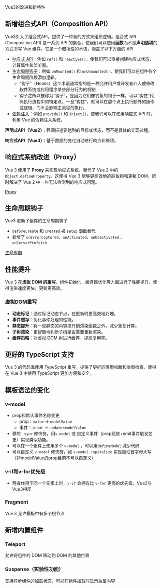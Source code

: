 Vue3的改进和新特性
## 新增组合式API（Composition API）
Vue3引入了组合式API，提供了一种新的方式来组织逻辑。组合式 API (Composition API) 是一系列 API 的集合，使我们可以使用**函数**而不是**声明选项**的方式书写 Vue 组件。它是一个概括性的术语，涵盖了以下方面的 API

- [响应式 API](https://cn.vuejs.org/api/reactivity-core.html)：例如 `ref()` 和 `reactive()`，使我们可以直接创建响应式状态、计算属性和侦听器。
- [生命周期钩子](https://cn.vuejs.org/api/composition-api-lifecycle.html)：例如 `onMounted()` 和 `onUnmounted()`，使我们可以在组件各个生命周期阶段添加逻辑。
	-  “钩子”（Hooks）这个术语通常指的是一种允许用户或开发者介入或修改软件系统或应用程序某些部分行为的机制
	- 钩子之所以被称为“钩子”，是因为它们像钓鱼的钩子一样，可以“钩住”代码执行流程中的特定点。一旦“钩住”，就可以在那个点上执行额外的操作或逻辑，而不会影响主流程的执行。
- [依赖注入](https://cn.vuejs.org/api/composition-api-dependency-injection.html)：例如 `provide()` 和 `inject()`，使我们可以在使用响应式 API 时，利用 Vue 的依赖注入系统。

**声明式API（Vue2）**：强调描述要达到的目标或状态，而不是具体的实现过程。

**响应式API（Vue3）**：基于数据的变化自动进行响应和处理。

## 响应式系统改进（Proxy）
Vue 3 使用了 **Proxy** 来实现响应式系统，替代了 Vue 2 中的 `Object.defineProperty`。这使得 Vue 3 能够更高效地追踪依赖和更新 DOM，同时解决了 Vue 2 中一些无法检测到的响应式问题。

[Proxy](/JS/Proxy.md)

## 生命周期钩子
Vue3 更新了组件的生命周期钩子

- `beforeCreate` 和 `created` 被 `setup` 函数替代
- 新增了 `onErrorCaptured`、`onActivated`、`onDeactivated` 、 `onServerPrefetch` 

[生命周期](/Vue/生命周期.md)


## 性能提升
Vue 3 在**虚拟 DOM 的重写**、组件初始化、编译器优化等方面进行了性能提升，使得渲染速度更快，更新更高效。

### 虚拟DOM重写
- **动态标记**：通过标记动态节点，在更新时更高效地处理。
- **事件缓存**：优化事件处理的性能。
- **静态提升**：将一些静态的内容提升到渲染函数之外，减少重复计算。
- **子树渲染**：更智能地判断子树是否需要重新渲染。
- **缓存策略**：对虚拟 DOM 树进行缓存，提高复用率。

## 更好的 TypeScript 支持
Vue 3 的代码库使用 TypeScript 重写，提供了更好的类型推断和类型检查，使得在 Vue 3 中使用 TypeScript 更加方便和安全。

## 模板语法的变化

### v-model
- prop和默认事件名称变更
	- prop：`value` -> `modelValue`
	- 事件：`input` -> `update:modelValue`
- 移除 `.sync` 修饰符，用`v-model` 或 自定义事件（prop赋值+emit事件触发变更）实现类似功能。
- 可以在一个组件上使用多个 `v-model` ，可以用`defineModel` 减少代码
- 可以自定义 `v-model`  修饰符，如 `v-model.capitalize` 实现自动首字母大写（非modelValue的prop目前不可以自定义）

### v-if和v-for优先级
- 两者作用于同一个元素上时，`v-if` 会拥有比 `v-for` 更高的优先级，Vue2与Vue3相反

### Fragment
Vue 3 允许模板中有多个根节点

## 新增内置组件

### Teleport
允许将组件的 DOM 移动到 DOM 的其他位置

### Suspense（实验性功能）
支持异步组件的加载状态，可以在组件加载时显示后备内容